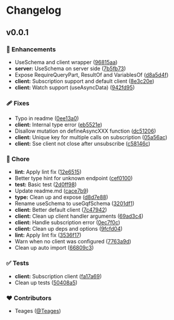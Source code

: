 # Changelog


## v0.0.1


### 🚀 Enhancements

- UseSchema and client wrapper ([96815aa](https://github.com/Teages/nuxt-gqf/commit/96815aa))
- **server:** UseSchema on server side ([7b5fb73](https://github.com/Teages/nuxt-gqf/commit/7b5fb73))
- Expose RequireQueryPart, ResultOf and VariablesOf ([d8a5d4f](https://github.com/Teages/nuxt-gqf/commit/d8a5d4f))
- **client:** Subscription support and default client ([8e3c20e](https://github.com/Teages/nuxt-gqf/commit/8e3c20e))
- **client:** Watch support (useAsyncData) ([942fd95](https://github.com/Teages/nuxt-gqf/commit/942fd95))

### 🩹 Fixes

- Typo in readme ([0ee13a0](https://github.com/Teages/nuxt-gqf/commit/0ee13a0))
- **client:** Internal type error ([eb5521e](https://github.com/Teages/nuxt-gqf/commit/eb5521e))
- Disallow mutation on defineAsyncXXX function ([dc51206](https://github.com/Teages/nuxt-gqf/commit/dc51206))
- **client:** Unique key for multiple calls on subscription ([05a56ac](https://github.com/Teages/nuxt-gqf/commit/05a56ac))
- **client:** Sse client not close after unsubscribe ([c58146c](https://github.com/Teages/nuxt-gqf/commit/c58146c))

### 🏡 Chore

- **lint:** Apply lint fix ([12e6515](https://github.com/Teages/nuxt-gqf/commit/12e6515))
- Better type hint for unknown endpoint ([cef0100](https://github.com/Teages/nuxt-gqf/commit/cef0100))
- **test:** Basic test ([2d0ff98](https://github.com/Teages/nuxt-gqf/commit/2d0ff98))
- Update readme.md ([cace7b9](https://github.com/Teages/nuxt-gqf/commit/cace7b9))
- **type:** Clean up and expose ([d8d7e88](https://github.com/Teages/nuxt-gqf/commit/d8d7e88))
- Rename useSchema to useGqfSchema ([3201df1](https://github.com/Teages/nuxt-gqf/commit/3201df1))
- **client:** Better default client ([7c47942](https://github.com/Teages/nuxt-gqf/commit/7c47942))
- **client:** Clean up client handler arguments ([69ad3c4](https://github.com/Teages/nuxt-gqf/commit/69ad3c4))
- **client:** Handle subscription error ([0ec7f0c](https://github.com/Teages/nuxt-gqf/commit/0ec7f0c))
- **client:** Clean up deps and options ([9fcfd04](https://github.com/Teages/nuxt-gqf/commit/9fcfd04))
- **lint:** Apply lint fix ([3536f17](https://github.com/Teages/nuxt-gqf/commit/3536f17))
- Warn when no client was configured ([7763a9d](https://github.com/Teages/nuxt-gqf/commit/7763a9d))
- Clean up auto import ([66809c3](https://github.com/Teages/nuxt-gqf/commit/66809c3))

### ✅ Tests

- **client:** Subscription client ([fa17a69](https://github.com/Teages/nuxt-gqf/commit/fa17a69))
- Clean up tests ([50408a5](https://github.com/Teages/nuxt-gqf/commit/50408a5))

### ❤️ Contributors

- Teages ([@Teages](http://github.com/Teages))


